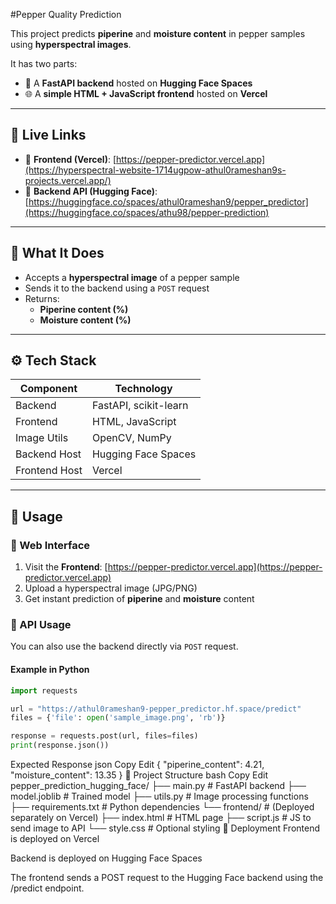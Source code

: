 #Pepper Quality Prediction

This project predicts **piperine** and **moisture content** in pepper samples using **hyperspectral images**.

It has two parts:
- 🧠 A **FastAPI backend** hosted on **Hugging Face Spaces**
- 🌐 A **simple HTML + JavaScript frontend** hosted on **Vercel**

---

## 🔗 Live Links

- 🚀 **Frontend (Vercel)**: [https://pepper-predictor.vercel.app](https://hyperspectral-website-1714ugpow-athul0rameshan9s-projects.vercel.app/)
- 🧠 **Backend API (Hugging Face)**: [https://huggingface.co/spaces/athul0rameshan9/pepper_predictor](https://huggingface.co/spaces/athu98/pepper-prediction)

---

## 🧠 What It Does

- Accepts a **hyperspectral image** of a pepper sample
- Sends it to the backend using a `POST` request
- Returns:
  - **Piperine content (%)**
  - **Moisture content (%)**

---

## ⚙️ Tech Stack

| Component    | Technology              |
|--------------|--------------------------|
| Backend      | FastAPI, scikit-learn    |
| Frontend     | HTML, JavaScript         |
| Image Utils  | OpenCV, NumPy            |
| Backend Host | Hugging Face Spaces      |
| Frontend Host| Vercel                   |

---

## 🚀 Usage

### 🔸 Web Interface

1. Visit the **Frontend**: [https://pepper-predictor.vercel.app](https://pepper-predictor.vercel.app)
2. Upload a hyperspectral image (JPG/PNG)
3. Get instant prediction of **piperine** and **moisture** content

### 🔸 API Usage

You can also use the backend directly via `POST` request.

#### Example in Python

```python
import requests

url = "https://athul0rameshan9-pepper_predictor.hf.space/predict"
files = {'file': open('sample_image.png', 'rb')}

response = requests.post(url, files=files)
print(response.json())
```
Expected Response
json
Copy
Edit
{
  "piperine_content": 4.21,
  "moisture_content": 13.35
}
📁 Project Structure
bash
Copy
Edit
pepper_prediction_hugging_face/
├── main.py              # FastAPI backend
├── model.joblib         # Trained model
├── utils.py             # Image processing functions
├── requirements.txt     # Python dependencies
└── frontend/            # (Deployed separately on Vercel)
    ├── index.html       # HTML page
    ├── script.js        # JS to send image to API
    └── style.css        # Optional styling
🧪 Deployment
Frontend is deployed on Vercel

Backend is deployed on Hugging Face Spaces

The frontend sends a POST request to the Hugging Face backend using the /predict endpoint.



